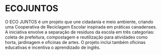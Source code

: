 # ECOJUNTOS
O ECO JUNTOS é um projeto que une cidadania e meio ambiente, criando uma Cooperativa de Reciclagem Escolar inspirada em práticas canadenses. A iniciativa envolve a separação de resíduos da escola em três categorias: coleta de prefeitura, compostagem e reutilização para atividades como horta, jardinagem e oficinas de artes. O projeto inclui também oficinas educativas e incentiva o aprendizado de inglês. 
